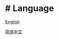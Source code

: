 #  # Language
[English](https://github.com/ukmojb/The-One-Probe-Community-Edition/blob/main/README/README.EN.md)

[简体中文](https://github.com/ukmojb/The-One-Probe-Community-Edition/blob/main/README/README.CN.md)


